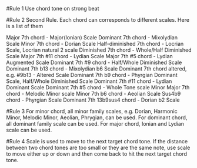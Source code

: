 #Rule 1
Use chord tone on strong beat

#Rule 2
Second Rule. Each chord can corresponds to different scales. Here is a list of them

Major 7th chord - Major(Ionian) Scale
Dominant 7th chord - Mixolydian Scale
Minor 7th chord - Dorian Scale
Half-diminished 7th chord - Locrian Scale, Locrian natural 2 scale
Diminished 7th chord - Whole/Half Diminished Scale
Major 7th #11 chord - Lydian Scale
Major 7th #5 chord - Lydian Augmented Scale
Dominant 7th #9 chord - Half/Whole Diminished Scale
Dominant 7th b13 chord - Mixolydian b6 Scale
Dominant 7th chord altered, e.g. #9b13 - Altered Scale
Dominant 7th b9 chord - Phyrgian Dominant Scale, Half/Whole Diminished Scale
Dominant 7th #11 chord - Lydian Dominant Scale
Dominant 7th #5 chord - Whole Tone scale
Minor Major 7th chord - Melodic Minor scale
Minor 7th b6 chord - Aeolian Scale
Sus4b9 chord - Phyrgian Scale
Dominant 7th 13b9sus4 chord - Dorian b2 Scale

#Rule 3
For minor chord, all minor family scales, e.g. Dorian, Harmonic Minor, Melodic Minor, Aeolian, Phrygian, can be used.
For dominant chord, all dominant family scale can be used.
For major chord, Ionian and Lydian scale can be used.

#Rule 4
Scale is used to move to the next target chord tone. If the distance between two chord tones are too small or they are the same note, use scale to move either up or down and then come back to hit the next target chord tone.
